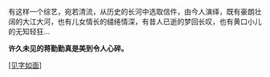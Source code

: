 有这样一个综艺，宛若清流，从历史的长河中选取信件，由今人演绎，既有豪朗壮阔的大江大河，也有儿女情长的缱绻情深，有昔人已逝的梦回长叹，也有黄口小儿的无知轻狂...
  
**许久未见的蒋勤勤真是美到令人心碎。**
  
<a href="https://v.qq.com/x/cover/1wk4hdedwpv0nth.html?start=0"  target="_blank">[见字如面]</a>
